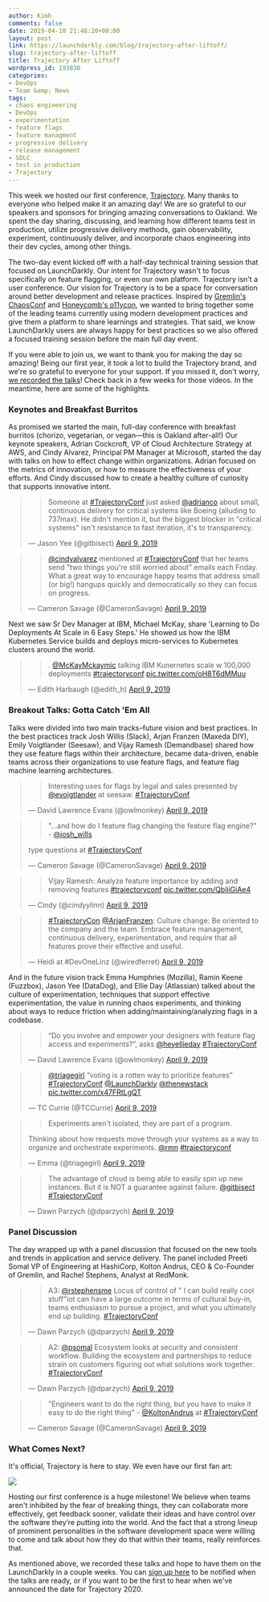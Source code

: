 ```yaml
---
author: Kimh
comments: false
date: 2019-04-10 21:48:20+00:00
layout: post
link: https://launchdarkly.com/blog/trajectory-after-liftoff/
slug: trajectory-after-liftoff
title: Trajectory After Liftoff
wordpress_id: 193830
categories:
- DevOps
- Team &amp; News
tags:
- chaos engineering
- DevOps
- experimentation
- feature flags
- feature managment
- progressive delivery
- release management
- SDLC
- test in production
- Trajectory
---
```


This week we hosted our first conference, [Trajectory](https://www.trajectoryconf.com/). Many thanks to everyone who helped make it an amazing day! We are so grateful to our speakers and sponsors for bringing amazing conversations to Oakland. We spent the day sharing, discussing, and learning how different teams test in production, utilize progressive delivery methods, gain observability, experiment, continuously deliver, and incorporate chaos engineering into their dev cycles, among other things.

The two-day event kicked off with a half-day technical training session that focused on LaunchDarkly. Our intent for Trajectory wasn't to focus specifically on feature flagging, or even our own platform. Trajectory isn't a user conference. Our vision for Trajectory is to be a space for conversation around better development and release practices. Inspired by [Gremlin's ChaosConf](https://chaosconf.splashthat.com/) and [Honeycomb's o11ycon](https://o11ycon.io/), we wanted to bring together some of the leading teams currently using modern development practices and give them a platform to share learnings and strategies. That said, we know LaunchDarkly users are always happy for best practices so we also offered a focused training session before the main full day event.

If you were able to join us, we want to thank you for making the day so amazing! Being our first year, it took a lot to build the Trajectory brand, and we're so grateful to everyone for your support. If you missed it, don't worry, [we recorded the talks](https://www.trajectoryconf.com/home)! Check back in a few weeks for those videos. In the meantime, here are some of the highlights.


### Keynotes and Breakfast Burritos


As promised we started the main, full-day conference with breakfast burritos (chorizo, vegetarian, or vegan—this is Oakland after-all!) Our keynote speakers, Adrian Cockcroft, VP of Cloud Architecture Strategy at AWS, and Cindy Alvarez, Principal PM Manager at Microsoft, started the day with talks on how to effect change within organizations. Adrian focused on the metrics of innovation, or how to measure the effectiveness of your efforts. And Cindy discussed how to create a healthy culture of curiosity that supports innovative intent.


<blockquote>

> 
> Someone at [#TrajectoryConf](https://twitter.com/hashtag/TrajectoryConf?src=hash&ref_src=twsrc%5Etfw) just asked [@adrianco](https://twitter.com/adrianco?ref_src=twsrc%5Etfw) about small, continuous delivery for critical systems like Boeing (alluding to 737max). He didn't mention it, but the biggest blocker in "critical systems" isn't resistance to fast iteration, it's to transparency.
> 
> 
— Jason Yee (@gitbisect) [April 9, 2019](https://twitter.com/gitbisect/status/1115661683387592705?ref_src=twsrc%5Etfw)</blockquote>





<blockquote>

> 
> [@cindyalvarez](https://twitter.com/cindyalvarez?ref_src=twsrc%5Etfw) mentioned at [#TrajectoryConf](https://twitter.com/hashtag/TrajectoryConf?src=hash&ref_src=twsrc%5Etfw) that her teams send "two things you're still worried about" emails each Friday. What a great way to encourage happy teams that address small (or big!) hangups quickly and democratically so they can focus on progress.
> 
> 
— Cameron Savage (@CameronSavage) [April 9, 2019](https://twitter.com/CameronSavage/status/1115673106951991296?ref_src=twsrc%5Etfw)</blockquote>




Next we saw Sr Dev Manager at IBM, Michael McKay, share 'Learning to Do Deployments At Scale in 6 Easy Steps.' He showed us how the IBM Kubernetes Service builds and deploys micro-services to Kubernetes clusters around the world.


<blockquote>

> 
> . [@McKayMckaymic](https://twitter.com/McKayMckaymic?ref_src=twsrc%5Etfw) talking IBM Kunernetes scale w 100,000 deployments [#trajectoryconf](https://twitter.com/hashtag/trajectoryconf?src=hash&ref_src=twsrc%5Etfw) [pic.twitter.com/oH8T6dMMuu](https://t.co/oH8T6dMMuu)
> 
> 
— Edith Harbaugh (@edith_h) [April 9, 2019](https://twitter.com/edith_h/status/1115673091986714624?ref_src=twsrc%5Etfw)</blockquote>





### Breakout Talks: Gotta Catch 'Em All


Talks were divided into two main tracks–future vision and best practices. In the best practices track Josh Willis (Slack), Arjan Franzen (Maxeda DIY), Emily Voigtlander (Seesaw), and Vijay Ramesh (Demandbase) shared how they use feature flags within their architecture, became data-driven, enable teams across their organizations to use feature flags, and feature flag machine learning architectures.


<blockquote>

> 
> Interesting uses for flags by legal and sales presented by [@evoigtlander](https://twitter.com/evoigtlander?ref_src=twsrc%5Etfw) at seesaw. [#TrajectoryConf](https://twitter.com/hashtag/TrajectoryConf?src=hash&ref_src=twsrc%5Etfw)
> 
> 
— David Lawrence Evans (@owlmonkey) [April 9, 2019](https://twitter.com/owlmonkey/status/1115731962826649600?ref_src=twsrc%5Etfw)</blockquote>





<blockquote>

> 
> "...and how do I feature flag changing the feature flag engine?" - [@josh_wills](https://twitter.com/josh_wills?ref_src=twsrc%5Etfw)
> 
> 
type questions at [#TrajectoryConf](https://twitter.com/hashtag/TrajectoryConf?src=hash&ref_src=twsrc%5Etfw)

— Cameron Savage (@CameronSavage) [April 9, 2019](https://twitter.com/CameronSavage/status/1115691675618164738?ref_src=twsrc%5Etfw)</blockquote>





<blockquote>

> 
> Vijay Ramesh: Analyze feature importance by adding and removing features [#trajectoryconf](https://twitter.com/hashtag/trajectoryconf?src=hash&ref_src=twsrc%5Etfw) [pic.twitter.com/QbliiGiAe4](https://t.co/QbliiGiAe4)
> 
> 
— Cindy (@_cindyylinn_) [April 9, 2019](https://twitter.com/_cindyylinn_/status/1115746387709190144?ref_src=twsrc%5Etfw)</blockquote>





<blockquote>

> 
> [#TrajectoryCon](https://twitter.com/hashtag/TrajectoryCon?src=hash&ref_src=twsrc%5Etfw) [@ArjanFranzen](https://twitter.com/ArjanFranzen?ref_src=twsrc%5Etfw): Culture change: Be oriented to the company and the team. Embrace feature management, continuous delivery, experimentation, and require that all features prove their effective and useful.
> 
> 
— Heidi at #DevOneLinz (@wiredferret) [April 9, 2019](https://twitter.com/wiredferret/status/1115700083864023042?ref_src=twsrc%5Etfw)</blockquote>




And in the future vision track Emma Humphries (Mozilla), Ramin Keene (Fuzzbox), Jason Yee (DataDog), and Ellie Day (Atlassian) talked about the culture of experimentation, techniques that support effective experimentation, the value in running chaos experiments, and thinking about ways to reduce friction when adding/maintaining/analyzing flags in a codebase.


<blockquote>

> 
> “Do you involve and empower your designers with feature flag access and experiments?”, asks [@heyellieday](https://twitter.com/heyellieday?ref_src=twsrc%5Etfw) [#TrajectoryConf](https://twitter.com/hashtag/TrajectoryConf?src=hash&ref_src=twsrc%5Etfw)
> 
> 
— David Lawrence Evans (@owlmonkey) [April 9, 2019](https://twitter.com/owlmonkey/status/1115760671373684737?ref_src=twsrc%5Etfw)</blockquote>





<blockquote>

> 
> [@triagegirl](https://twitter.com/triagegirl?ref_src=twsrc%5Etfw) “voting is a rotten way to prioritize features” [#TrajectoryConf](https://twitter.com/hashtag/TrajectoryConf?src=hash&ref_src=twsrc%5Etfw) [@LaunchDarkly](https://twitter.com/LaunchDarkly?ref_src=twsrc%5Etfw) [@thenewstack](https://twitter.com/thenewstack?ref_src=twsrc%5Etfw) [pic.twitter.com/x47FRtLgQT](https://t.co/x47FRtLgQT)
> 
> 
— TC Currie (@TCCurrie) [April 9, 2019](https://twitter.com/TCCurrie/status/1115690563922042880?ref_src=twsrc%5Etfw)</blockquote>





<blockquote>

> 
> Experiments aren't isolated, they are part of a program.
> 
> 
Thinking about how requests move through your systems as a way to organize and orchestrate experiments. [@rmn](https://twitter.com/rmn?ref_src=twsrc%5Etfw) [#trajectoryconf](https://twitter.com/hashtag/trajectoryconf?src=hash&ref_src=twsrc%5Etfw)

— Emma (@triagegirl) [April 9, 2019](https://twitter.com/triagegirl/status/1115700142416392194?ref_src=twsrc%5Etfw)</blockquote>





<blockquote>

> 
> The advantage of cloud is being able to easily spin up new instances. But it is NOT a guarantee against failure. [@gitbisect](https://twitter.com/gitbisect?ref_src=twsrc%5Etfw) [#TrajectoryConf](https://twitter.com/hashtag/TrajectoryConf?src=hash&ref_src=twsrc%5Etfw)
> 
> 
— Dawn Parzych (@dparzych) [April 9, 2019](https://twitter.com/dparzych/status/1115722330339024896?ref_src=twsrc%5Etfw)</blockquote>





### Panel Discussion


The day wrapped up with a panel discussion that focused on the new tools and trends in application and service delivery. The panel included Preeti Somal VP of Engineering at HashiCorp, Kolton Andrus, CEO & Co-Founder of Gremlin, and Rachel Stephens, Analyst at RedMonk.


<blockquote>

> 
> A3: [@rstephensme](https://twitter.com/rstephensme?ref_src=twsrc%5Etfw) Locus of control of " I can build really cool stuff"iot can have a large outcome in terms of cultural buy-in, teams enthusiasm to pursue a project, and what you ultimately end up building. [#TrajectoryConf](https://twitter.com/hashtag/TrajectoryConf?src=hash&ref_src=twsrc%5Etfw)
> 
> 
— Dawn Parzych (@dparzych) [April 9, 2019](https://twitter.com/dparzych/status/1115760359158116352?ref_src=twsrc%5Etfw)</blockquote>





<blockquote>

> 
> A2: [@psomal](https://twitter.com/psomal?ref_src=twsrc%5Etfw) Ecosystem looks at security and consistent workflow. Building the ecosystem and partnerships to reduce strain on customers figuring out what solutions work together. [#TrajectoryConf](https://twitter.com/hashtag/TrajectoryConf?src=hash&ref_src=twsrc%5Etfw)
> 
> 
— Dawn Parzych (@dparzych) [April 9, 2019](https://twitter.com/dparzych/status/1115756475786260480?ref_src=twsrc%5Etfw)</blockquote>





<blockquote>

> 
> "Engineers want to do the right thing, but you have to make it easy to do the right thing" - [@KoltonAndrus](https://twitter.com/KoltonAndrus?ref_src=twsrc%5Etfw) at [#TrajectoryConf](https://twitter.com/hashtag/TrajectoryConf?src=hash&ref_src=twsrc%5Etfw)
> 
> 
— Cameron Savage (@CameronSavage) [April 9, 2019](https://twitter.com/CameronSavage/status/1115759945415254016?ref_src=twsrc%5Etfw)</blockquote>





### What Comes Next?


It's official, Trajectory is here to stay. We even have our first fan art:

[![](https://blog.launchdarkly.com/wp-content/uploads/2019/04/trajectory-fan-art-1024x512.jpg)](https://blog.launchdarkly.com/wp-content/uploads/2019/04/trajectory-fan-art.jpg)

Hosting our first conference is a huge milestone! We believe when teams aren't inhibited by the fear of breaking things, they can collaborate more effectively, get feedback sooner, validate their ideas and have control over the software they’re putting into the world. And the fact that a strong lineup of prominent personalities in the software development space were willing to come and talk about how they do that within their teams, really reinforces that.

As mentioned above, we recorded these talks and hope to have them on the LaunchDarkly in a couple weeks. You can [sign up here](https://www.trajectoryconf.com/) to be notified when the talks are ready, or if you want to be the first to hear when we've announced the date for Trajectory 2020.
